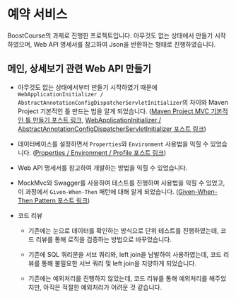# 예약 서비스

BoostCourse의 과제로 진행한 프로젝트입니다. 아무것도 없는 상태에서 만들기 시작하였으며, Web API 명세서를 참고하여 Json을 반환하는 형태로 진행하였습니다. 



## 메인, 상세보기 관련 Web API 만들기

- 아무것도 없는 상태에서부터 만들기 시작하였기 때문에 `WebApplicationInitializer / AbstractAnnotationConfigDispatcherServletInitializer`의 차이와 Maven Project 기본적인 틀 만드는 법을 알게 되었습니다. ([Maven Project MVC 기본적인 틀 만들기 포스트 링크](https://dev-splin.github.io/spring/Spring-Maven-Project-MVC-Create-Basic-Frame/), [WebApplicationInitializer / AbstractAnnotationConfigDispatcherServletInitializer 포스트 링크](https://dev-splin.github.io/spring/Spring-WebApplicationInitializer,AbstractAnnotationConfigDispatcherServletInitializer/))

- 데이터베이스를 설정하면서 `Properties`와 `Environment` 사용법을 익힐 수 있었습니다. ([Properties / Environment / Profile 포스트 링크](https://dev-splin.github.io/spring/Spring-Properties-Environment-Profile/#profile-%EC%82%AC%EC%9A%A9%ED%95%98%EA%B8%B0))

- Web API 명세서를 참고하여 개발하는 방법을 익힐 수 있었습니다.

- MockMvc와 Swagger를 사용하여 테스트를 진행하며 사용법을 익힐 수 있었고, 이 과정에서 `Given-When-Then` 패턴에 대해 알게 되었습니다. ([Given-When-Then Pattern 포스트 링크](https://dev-splin.github.io/spring/Spring-Given-When-Then-Pattern/))

- 코드 리뷰

  - 기존에는 눈으로 데이터를 확인하는 방식으로 단위 테스트를 진행하였는데, 코드 리뷰를 통해 로직을 검증하는 방법으로 바꾸었습니다.
  - 기존에 SQL 쿼리문을 서브 쿼리와, left join을 남발하여 사용하였는데, 코드 리뷰를 통해 불필요한 서브 쿼리 및 left join을 지양하게 되었습니다.

  - 기존에는 예외처리를 진행하지 않았는데, 코드 리뷰를 통해 예외처리를 해주었지만, 아직은 적절한 예외처리가 어려운 것 같습니다.